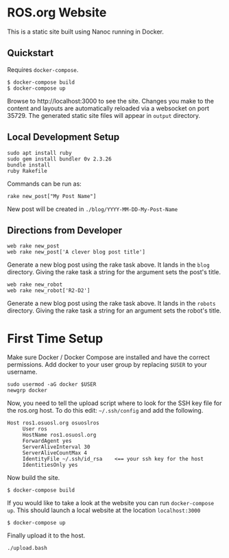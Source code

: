  # ROS.org Website

This is a static site built using Nanoc running in Docker.

## Quickstart

Requires `docker-compose`.

```
$ docker-compose build
$ docker-compose up
```

Browse to http://localhost:3000 to see the site. Changes you make to the content
and layouts are automatically reloaded via a websocket on port 35729. The
generated static site files will appear in `output` directory.


## Local Development Setup

``` shell
sudo apt install ruby
sudo gem install bundler 0v 2.3.26
bundle install
ruby Rakefile
```

Commands can be run as:

``` shell
rake new_post["My Post Name"]

```
New post will be created in `./blog/YYYY-MM-DD-My-Post-Name`


## Directions from Developer


```
web rake new_post
web rake new_post['A clever blog post title']
```

Generate a new blog post using the rake task above. It lands in the `blog`
directory. Giving the rake task a string for the argument sets the post's title.

```
web rake new_robot
web rake new_robot['R2-D2']
```

Generate a new blog post using the rake task above. It lands in the `robots`
directory. Giving the rake task a string for an argument sets the robot's title.


# First Time Setup 

Make sure Docker / Docker Compose are installed and have the correct permissions. Add docker to your user group by replacing `$USER` to your username.

```
sudo usermod -aG docker $USER
newgrp docker

```

Now, you need to tell the upload script where to look for the SSH key file for the ros.org host. To do this edit:  `~/.ssh/config` and add the following. 

``` 
Host ros1.osuosl.org osuoslros
     User ros
     HostName ros1.osuosl.org
     ForwardAgent yes
     ServerAliveInterval 30
     ServerAliveCountMax 4
     IdentityFile ~/.ssh/id_rsa    <== your ssh key for the host
     IdentitiesOnly yes
```

Now build the site. 

```
$ docker-compose build
```

If you would like to take a look at the website you can run `docker-compose up`. This should launch a local website at the location `localhost:3000`

```
$ docker-compose up
```

Finally upload it to the host. 

```
./upload.bash
```


